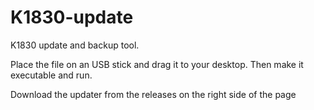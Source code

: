 # K1830-update
K1830 update and backup tool.

Place the file on an USB stick and drag it to your desktop.
Then make it executable and run.

Download the updater from the releases on the right side of the page
